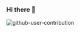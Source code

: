 ### Hi there 👋

![github-user-contribution](https://github.com/Koshi-46/Koshi-46/assets/55370161/9ab67369-02d5-4b62-bde8-fd443e643182)


<!--
**Koshi-46/Koshi-46** is a ✨ _special_ ✨ repository because its `README.md` (this file) appears on your GitHub profile.

Here are some ideas to get you started:

- 🔭 I’m currently working on ...
- 🌱 I’m currently learning ...
- 👯 I’m looking to collaborate on ...
- 🤔 I’m looking for help with ...
- 💬 Ask me about ...
- 📫 How to reach me: ...
- 😄 Pronouns: ...
- ⚡ Fun fact: ...
-->
